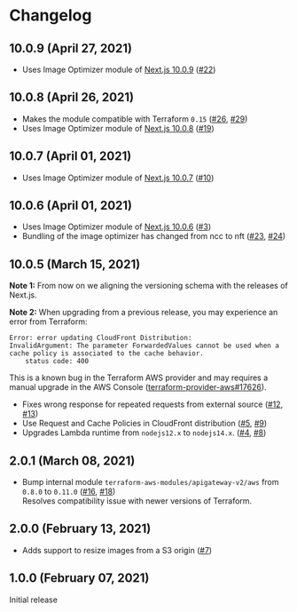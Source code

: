 # Changelog

## 10.0.9 (April 27, 2021)

- Uses Image Optimizer module of [Next.js 10.0.9](https://github.com/vercel/next.js/releases/tag/v10.0.9) ([#22](https://github.com/dealmore/terraform-aws-next-js-image-optimization/pull/22))

## 10.0.8 (April 26, 2021)

- Makes the module compatible with Terraform `0.15` ([#26](https://github.com/dealmore/terraform-aws-next-js-image-optimization/issues/26), [#29](https://github.com/dealmore/terraform-aws-next-js-image-optimization/pull/29))
- Uses Image Optimizer module of [Next.js 10.0.8](https://github.com/vercel/next.js/releases/tag/v10.0.8) ([#19](https://github.com/dealmore/terraform-aws-next-js-image-optimization/pull/19))

## 10.0.7 (April 01, 2021)

- Uses Image Optimizer module of [Next.js 10.0.7](https://github.com/vercel/next.js/releases/tag/v10.0.7) ([#10](https://github.com/dealmore/terraform-aws-next-js-image-optimization/pull/10))

## 10.0.6 (April 01, 2021)

- Uses Image Optimizer module of [Next.js 10.0.6](https://github.com/vercel/next.js/releases/tag/v10.0.6) ([#3](https://github.com/dealmore/terraform-aws-next-js-image-optimization/pull/3))
- Bundling of the image optimizer has changed from ncc to nft ([#23](https://github.com/dealmore/terraform-aws-next-js-image-optimization/issues/23), [#24](https://github.com/dealmore/terraform-aws-next-js-image-optimization/pull/24))

## 10.0.5 (March 15, 2021)

**Note 1:** From now on we aligning the versioning schema with the releases of Next.js.

**Note 2:** When upgrading from a previous release, you may experience an error from Terraform:

```
Error: error updating CloudFront Distribution:
InvalidArgument: The parameter ForwardedValues cannot be used when a cache policy is associated to the cache behavior.
	status code: 400
```

This is a known bug in the Terraform AWS provider and may requires a manual upgrade in the AWS Console ([terraform-provider-aws#17626](https://github.com/hashicorp/terraform-provider-aws/issues/17626)).

- Fixes wrong response for repeated requests from external source ([#12](https://github.com/dealmore/terraform-aws-next-js-image-optimization/issues/12), [#13](https://github.com/dealmore/terraform-aws-next-js-image-optimization/pull/13))
- Use Request and Cache Policies in CloudFront distribution ([#5](https://github.com/dealmore/terraform-aws-next-js-image-optimization/issues/5), [#9](https://github.com/dealmore/terraform-aws-next-js-image-optimization/pull/9))
- Upgrades Lambda runtime from `nodejs12.x` to `nodejs14.x`. ([#4](https://github.com/dealmore/terraform-aws-next-js-image-optimization/issues/4), [#8](https://github.com/dealmore/terraform-aws-next-js-image-optimization/pull/8))

## 2.0.1 (March 08, 2021)

- Bump internal module `terraform-aws-modules/apigateway-v2/aws` from `0.8.0` to `0.11.0` ([#16](https://github.com/dealmore/terraform-aws-next-js-image-optimization/pull/16), [#18](https://github.com/dealmore/terraform-aws-next-js-image-optimization/pull/18))  
  Resolves compatibility issue with newer versions of Terraform.

## 2.0.0 (February 13, 2021)

- Adds support to resize images from a S3 origin ([#7](https://github.com/dealmore/terraform-aws-next-js-image-optimization/pull/7))

## 1.0.0 (February 07, 2021)

Initial release
